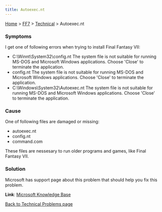 ```yaml
---
title: Autoexec.nt
---
```


[Home](../../Main_Page.md) > [FF7](../../FF7.md) > [Technical](../Technical.md) > Autoexec.nt

### Symptoms

I get one of following errors when trying to install Final Fantasy VII:

-   C:\\Winnt\\System32\\config.nt The system file is not suitable for running MS-DOS and Microsoft Windows applications. Choose 'Close' to terminate the application.
-   config.nt The system file is not suitable for running MS-DOS and Microsoft Windows applications. Choose 'Close' to terminate the application.
-   C:\\Windows\\System32\\Autoexec.nt The system file is not suitable for running MS-DOS and Microsoft Windows applications. Choose 'Close' to terminate the application.

### Cause

One of following files are damaged or missing:

-   autoexec.nt
-   config.nt
-   command.com

These files are nessesary to run older programs and games, like Final Fantasy VII.

### Solution

Microsoft has support page about this problem that should help you fix this problem.

**Link**: [Microsoft Knowledge Base](http://support.microsoft.com/default.aspx?scid=kb;en-us;324767)

[Back to Technical Problems page](../Technical.md)

